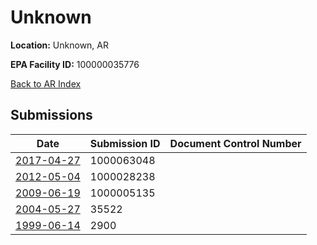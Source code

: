 # Unknown

**Location:** Unknown, AR

**EPA Facility ID:** 100000035776

[Back to AR Index](../../index.md)

## Submissions

| Date | Submission ID | Document Control Number |
|------|--------------|-------------------------|
| [2017-04-27](submissions/1000063048.md) | 1000063048 |  |
| [2012-05-04](submissions/1000028238.md) | 1000028238 |  |
| [2009-06-19](submissions/1000005135.md) | 1000005135 |  |
| [2004-05-27](submissions/35522.md) | 35522 |  |
| [1999-06-14](submissions/2900.md) | 2900 |  |
